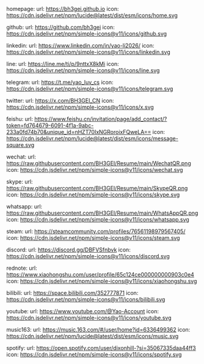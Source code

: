 homepage:
  url: https://bh3gei.github.io
  icon: https://cdn.jsdelivr.net/npm/lucide@latest/dist/esm/icons/home.svg

github:
  url: https://github.com/bh3gei
  icon: https://cdn.jsdelivr.net/npm/simple-icons@v11/icons/github.svg

linkedin:
  url: https://www.linkedin.com/in/yao-li2026/
  icon: https://cdn.jsdelivr.net/npm/simple-icons@v11/icons/linkedin.svg

line:
  url: https://line.me/ti/p/9nttxX8kMi
  icon: https://cdn.jsdelivr.net/npm/simple-icons@v11/icons/line.svg

telegram:
  url: https://t.me/yao_luv_cs
  icon: https://cdn.jsdelivr.net/npm/simple-icons@v11/icons/telegram.svg

twitter:
  url: https://x.com/BH3GEI_CN
  icon: https://cdn.jsdelivr.net/npm/simple-icons@v11/icons/x.svg

feishu:
  url: https://www.feishu.cn/invitation/page/add_contact/?token=fd764679-6091-4f1a-9abc-233a0fd74b70&unique_id=nHZT70IxNGRoroixFQweLA==
  icon: https://cdn.jsdelivr.net/npm/lucide@latest/dist/esm/icons/message-square.svg

wechat:
  url: https://raw.githubusercontent.com/BH3GEI/Resume/main/WechatQR.png
  icon: https://cdn.jsdelivr.net/npm/simple-icons@v11/icons/wechat.svg

skype:
  url: https://raw.githubusercontent.com/BH3GEI/Resume/main/SkypeQR.png
  icon: https://cdn.jsdelivr.net/npm/simple-icons@v11/icons/skype.svg

whatsapp:
  url: https://raw.githubusercontent.com/BH3GEI/Resume/main/WhatsAppQR.png
  icon: https://cdn.jsdelivr.net/npm/simple-icons@v11/icons/whatsapp.svg

steam:
  url: https://steamcommunity.com/profiles/76561198979567405/
  icon: https://cdn.jsdelivr.net/npm/simple-icons@v11/icons/steam.svg

discord:
  url: https://discord.gg/DBFVSfnbvk
  icon: https://cdn.jsdelivr.net/npm/simple-icons@v11/icons/discord.svg

rednote:
  url: https://www.xiaohongshu.com/user/profile/65c124ce000000000903c0e4
  icon: https://cdn.jsdelivr.net/npm/simple-icons@v11/icons/xiaohongshu.svg

bilibili:
  url: https://space.bilibili.com/352777871
  icon: https://cdn.jsdelivr.net/npm/simple-icons@v11/icons/bilibili.svg

youtube:
  url: https://www.youtube.com/@Yao-Account
  icon: https://cdn.jsdelivr.net/npm/simple-icons@v11/icons/youtube.svg

music163:
  url: https://music.163.com/#/user/home?id=6336499362
  icon: https://cdn.jsdelivr.net/npm/lucide@latest/dist/esm/icons/music.svg

spotify:
  url: https://open.spotify.com/user/dixonhill-?si=35067335daa44ff3
  icon: https://cdn.jsdelivr.net/npm/simple-icons@v11/icons/spotify.svg
